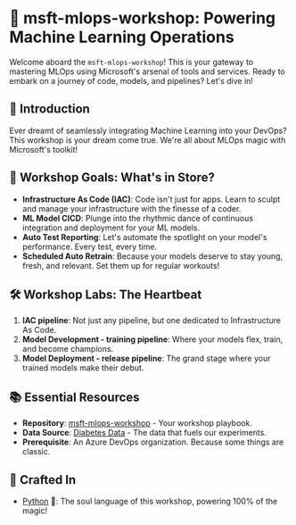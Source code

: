 # 🚀 msft-mlops-workshop: Powering Machine Learning Operations

Welcome aboard the `msft-mlops-workshop`! This is your gateway to mastering MLOps using Microsoft's arsenal of tools and services. Ready to embark on a journey of code, models, and pipelines? Let's dive in!

## 🌟 Introduction

Ever dreamt of seamlessly integrating Machine Learning into your DevOps? This workshop is your dream come true. We're all about MLOps magic with Microsoft's toolkit!

## 🎯 Workshop Goals: What's in Store?

- **Infrastructure As Code (IAC)**: Code isn't just for apps. Learn to sculpt and manage your infrastructure with the finesse of a coder.
- **ML Model CICD**: Plunge into the rhythmic dance of continuous integration and deployment for your ML models.
- **Auto Test Reporting**: Let's automate the spotlight on your model's performance. Every test, every time.
- **Scheduled Auto Retrain**: Because your models deserve to stay young, fresh, and relevant. Set them up for regular workouts!

## 🛠️ Workshop Labs: The Heartbeat

1. **IAC pipeline**: Not just any pipeline, but one dedicated to Infrastructure As Code.
2. **Model Development - training pipeline**: Where your models flex, train, and become champions.
3. **Model Deployment - release pipeline**: The grand stage where your trained models make their debut.

## 📚 Essential Resources

- **Repository**: [msft-mlops-workshop](https://github.com/ShaoXiangChien/msft-mlops-workshop) - Your workshop playbook.
- **Data Source**: [Diabetes Data](https://aka.ms/diabetes-data) - The data that fuels our experiments.
- **Prerequisite**: An Azure DevOps organization. Because some things are classic.

## 🎨 Crafted In

- [Python](https://github.com/ShaoXiangChien/msft-mlops-workshop/search?l=python) 🐍: The soul language of this workshop, powering 100% of the magic!
